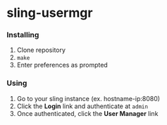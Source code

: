 # sling-usermgr
### Installing
1. Clone repository
2. ```make```
3. Enter preferences as prompted

### Using
1. Go to your sling instance (ex. hostname-ip:8080)
2. Click the **Login** link and authenticate at `admin`
3. Once authenticated, click the **User Manager** link 
